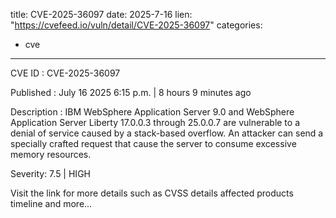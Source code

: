  
title: CVE-2025-36097
date: 2025-7-16
lien: "https://cvefeed.io/vuln/detail/CVE-2025-36097"
categories:
  - cve
---

CVE ID : CVE-2025-36097

Published :  July 16
2025
6:15 p.m. | 8 hours
9 minutes ago

Description : IBM WebSphere Application Server 9.0 and WebSphere Application Server Liberty 17.0.0.3 through 25.0.0.7 are vulnerable to a denial of service
caused by a stack-based overflow.  An attacker can send a specially crafted request that cause the server to consume excessive memory resources.

Severity: 7.5 | HIGH

Visit the link for more details
such as CVSS details
affected products
timeline
and more...
